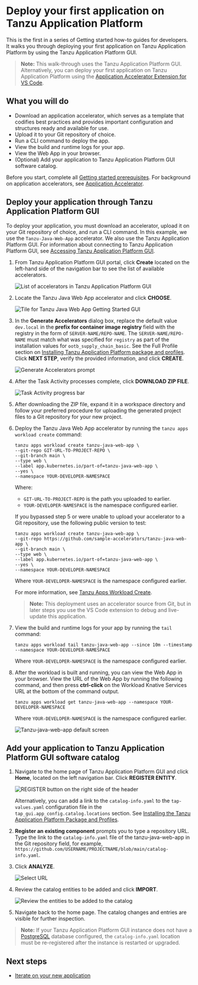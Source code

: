 # Deploy your first application on Tanzu Application Platform

This is the first in a series of Getting started how-to guides for developers. It walks you through deploying your first application on Tanzu Application Platform by using the Tanzu Application Platform GUI.

>**Note:** This walk-through uses the Tanzu Application Platform GUI. Alternatively, you can deploy your first application on Tanzu Application Platform using the [Application Accelerator Extension for VS Code](../application-accelerator/vscode.md).

## <a id="you-will"></a>What you will do

- Download an application accelerator, which serves as a template that codifies best practices and provides important configuration and structures ready and available for use.
- Upload it to your Git repository of choice.
- Run a CLI command to deploy the app.
- View the build and runtime logs for your app.
- View the Web App in your browser.
- (Optional) Add your application to Tanzu Application Platform GUI software catalog.

Before you start, complete all [Getting started prerequisites](../getting-started.md#get-started-prereqs). For background on application accelerators, see [Application Accelerator](about-application-accelerator.md).

## <a id="deploy-your-app"></a>Deploy your application through Tanzu Application Platform GUI

To deploy your application, you must download an accelerator, upload it on your Git repository of choice, and run a CLI command. In this example, we use the `Tanzu-Java-Web-App` accelerator. We also use the Tanzu Application Platform GUI. For information about connecting to Tanzu Application Platform GUI, see
   [Accessing Tanzu Application Platform GUI](../tap-gui/accessing-tap-gui.md.hbs). 

1. From Tanzu Application Platform GUI portal, click **Create** located on the left-hand side of the
   navigation bar to see the list of available accelerators.
   
    ![List of accelerators in Tanzu Application Platform GUI](../images/getting-started-tap-gui-1.png)

1. Locate the Tanzu Java Web App accelerator and click **CHOOSE**.

    ![Tile for Tanzu Java Web App Getting Started GUI](../images/getting-started-tap-gui-2.png)

1. In the **Generate Accelerators** dialog box, replace the default value `dev.local` in the **prefix for container image registry** field
   with the registry in the form of `SERVER-NAME/REPO-NAME`.
   The `SERVER-NAME/REPO-NAME` must match what was specified for `registry` as part of the installation values for `ootb_supply_chain_basic`. See the Full Profile section on [Installing Tanzu Application Platform package and profiles](../install.md.hbs#full-profile).
   Click **NEXT STEP**, verify the provided information, and click **CREATE**.

    ![Generate Accelerators prompt](../images/getting-started-tap-gui-3.png)

1. After the Task Activity processes complete, click **DOWNLOAD ZIP FILE**.

    ![Task Activity progress bar](../images/getting-started-tap-gui-4.png)

1. After downloading the ZIP file, expand it in a workspace directory and follow your preferred procedure for uploading the generated project files to a Git repository for your new project.

1. Deploy the Tanzu Java Web App accelerator by running the `tanzu apps workload create` command:

    ```console
    tanzu apps workload create tanzu-java-web-app \
    --git-repo GIT-URL-TO-PROJECT-REPO \
    --git-branch main \
    --type web \
    --label app.kubernetes.io/part-of=tanzu-java-web-app \
    --yes \
    --namespace YOUR-DEVELOPER-NAMESPACE
    ```

    Where:
    
    - `GIT-URL-TO-PROJECT-REPO` is the path you uploaded to earlier.
    - `YOUR-DEVELOPER-NAMESPACE` is the namespace configured earlier.

    If you bypassed step 5 or were unable to upload your accelerator to a Git repository, use the following public version to test:

    ```console
    tanzu apps workload create tanzu-java-web-app \
    --git-repo https://github.com/sample-accelerators/tanzu-java-web-app \
    --git-branch main \
    --type web \
    --label app.kubernetes.io/part-of=tanzu-java-web-app \
    --yes \
    --namespace YOUR-DEVELOPER-NAMESPACE
    ```

    Where `YOUR-DEVELOPER-NAMESPACE` is the namespace configured earlier.

    For more information, see [Tanzu Apps Workload Create](../cli-plugins/apps/command-reference/tanzu-apps-workload-create.md).

    > **Note:** This deployment uses an accelerator source from Git, but in later steps you use the VS Code extension
    to debug and live-update this application.

1. View the build and runtime logs for your app by running the `tail` command:

    ```console
    tanzu apps workload tail tanzu-java-web-app --since 10m --timestamp --namespace YOUR-DEVELOPER-NAMESPACE
    ```

    Where `YOUR-DEVELOPER-NAMESPACE` is the namespace configured earlier.

1. After the workload is built and running, you can view the Web App in your browser. View the URL of the Web App by running the following command, and then press **ctrl-click** on the Workload Knative Services URL at the bottom of the command output.

    ```console
    tanzu apps workload get tanzu-java-web-app --namespace YOUR-DEVELOPER-NAMESPACE
    ```

    Where `YOUR-DEVELOPER-NAMESPACE` is the namespace configured earlier.

    ![Tanzu-java-web-app default screen](../images/getting-started-tap-gui-8.png)


## <a id="add-app-to-gui-cat"></a>Add your application to Tanzu Application Platform GUI software catalog

1. Navigate to the home page of Tanzu Application Platform GUI and click **Home**, located on the left navigation bar. Click **REGISTER ENTITY**.

    ![REGISTER button on the right side of the header](../images/getting-started-tap-gui-5.png)

    Alternatively, you can add a link to the `catalog-info.yaml` to the `tap-values.yaml` configuration file in the `tap_gui.app_config.catalog.locations` section. See [Installing the Tanzu Application Platform Package and Profiles](../install.md.hbs#full-profile).

1. **Register an existing component** prompts you to type a repository URL.
Type the link to the `catalog-info.yaml` file of the tanzu-java-web-app in the Git repository field, for example,
`https://github.com/USERNAME/PROJECTNAME/blob/main/catalog-info.yaml`.

1. Click **ANALYZE**.

    ![Select URL](../images/getting-started-tap-gui-6.png)

1. Review the catalog entities to be added and click **IMPORT**.

    ![Review the entities to be added to the catalog](../images/getting-started-tap-gui-7.png)

1. Navigate back to the home page. The catalog changes and entries are visible for further inspection.

>**Note:** If your Tanzu Application Platform GUI instance does not have a [PostgreSQL](../tap-gui/database.md.hbs) database configured, the `catalog-info.yaml` location must be re-registered after the instance is restarted or upgraded.

## Next steps

- [Iterate on your new application](iterate-new-app.md)
